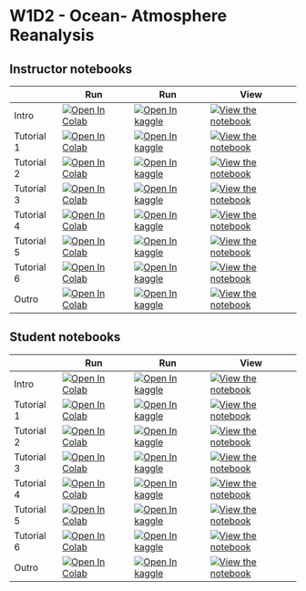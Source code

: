 # W1D2 - Ocean- Atmosphere Reanalysis

## Instructor notebooks

|   | Run | Run | View |
| - | --- | --- | ---- |
| Intro | [![Open In Colab](https://colab.research.google.com/assets/colab-badge.svg)](https://colab.research.google.com/github/neuromatch/climate-course-content/blob/main/tutorials/W1D2_Ocean-AtmosphereReanalysis/W1D2_Intro.ipynb) | [![Open In kaggle](https://kaggle.com/static/images/open-in-kaggle.svg)](https://kaggle.com/kernels/welcome?src=https://raw.githubusercontent.com/neuromatch/climate-course-content/main/tutorials/W1D2_Ocean-AtmosphereReanalysis/W1D2_Intro.ipynb) | [![View the notebook](https://img.shields.io/badge/render-nbviewer-orange.svg)](https://nbviewer.jupyter.org/github/neuromatch/climate-course-content/blob/main/tutorials/W1D2_Ocean-AtmosphereReanalysis/W1D2_Intro.ipynb?flush_cache=true) |
| Tutorial 1 | [![Open In Colab](https://colab.research.google.com/assets/colab-badge.svg)](https://colab.research.google.com/github/neuromatch/climate-course-content/blob/main/tutorials/W1D2_Ocean-AtmosphereReanalysis/instructor/W1D2_Tutorial1.ipynb) | [![Open In kaggle](https://kaggle.com/static/images/open-in-kaggle.svg)](https://kaggle.com/kernels/welcome?src=https://raw.githubusercontent.com/neuromatch/climate-course-content/main/tutorials/W1D2_Ocean-AtmosphereReanalysis/instructor/W1D2_Tutorial1.ipynb) | [![View the notebook](https://img.shields.io/badge/render-nbviewer-orange.svg)](https://nbviewer.jupyter.org/github/neuromatch/climate-course-content/blob/main/tutorials/W1D2_Ocean-AtmosphereReanalysis/instructor/W1D2_Tutorial1.ipynb?flush_cache=true) |
| Tutorial 2 | [![Open In Colab](https://colab.research.google.com/assets/colab-badge.svg)](https://colab.research.google.com/github/neuromatch/climate-course-content/blob/main/tutorials/W1D2_Ocean-AtmosphereReanalysis/instructor/W1D2_Tutorial2.ipynb) | [![Open In kaggle](https://kaggle.com/static/images/open-in-kaggle.svg)](https://kaggle.com/kernels/welcome?src=https://raw.githubusercontent.com/neuromatch/climate-course-content/main/tutorials/W1D2_Ocean-AtmosphereReanalysis/instructor/W1D2_Tutorial2.ipynb) | [![View the notebook](https://img.shields.io/badge/render-nbviewer-orange.svg)](https://nbviewer.jupyter.org/github/neuromatch/climate-course-content/blob/main/tutorials/W1D2_Ocean-AtmosphereReanalysis/instructor/W1D2_Tutorial2.ipynb?flush_cache=true) |
| Tutorial 3 | [![Open In Colab](https://colab.research.google.com/assets/colab-badge.svg)](https://colab.research.google.com/github/neuromatch/climate-course-content/blob/main/tutorials/W1D2_Ocean-AtmosphereReanalysis/instructor/W1D2_Tutorial3.ipynb) | [![Open In kaggle](https://kaggle.com/static/images/open-in-kaggle.svg)](https://kaggle.com/kernels/welcome?src=https://raw.githubusercontent.com/neuromatch/climate-course-content/main/tutorials/W1D2_Ocean-AtmosphereReanalysis/instructor/W1D2_Tutorial3.ipynb) | [![View the notebook](https://img.shields.io/badge/render-nbviewer-orange.svg)](https://nbviewer.jupyter.org/github/neuromatch/climate-course-content/blob/main/tutorials/W1D2_Ocean-AtmosphereReanalysis/instructor/W1D2_Tutorial3.ipynb?flush_cache=true) |
| Tutorial 4 | [![Open In Colab](https://colab.research.google.com/assets/colab-badge.svg)](https://colab.research.google.com/github/neuromatch/climate-course-content/blob/main/tutorials/W1D2_Ocean-AtmosphereReanalysis/instructor/W1D2_Tutorial4.ipynb) | [![Open In kaggle](https://kaggle.com/static/images/open-in-kaggle.svg)](https://kaggle.com/kernels/welcome?src=https://raw.githubusercontent.com/neuromatch/climate-course-content/main/tutorials/W1D2_Ocean-AtmosphereReanalysis/instructor/W1D2_Tutorial4.ipynb) | [![View the notebook](https://img.shields.io/badge/render-nbviewer-orange.svg)](https://nbviewer.jupyter.org/github/neuromatch/climate-course-content/blob/main/tutorials/W1D2_Ocean-AtmosphereReanalysis/instructor/W1D2_Tutorial4.ipynb?flush_cache=true) |
| Tutorial 5 | [![Open In Colab](https://colab.research.google.com/assets/colab-badge.svg)](https://colab.research.google.com/github/neuromatch/climate-course-content/blob/main/tutorials/W1D2_Ocean-AtmosphereReanalysis/instructor/W1D2_Tutorial5.ipynb) | [![Open In kaggle](https://kaggle.com/static/images/open-in-kaggle.svg)](https://kaggle.com/kernels/welcome?src=https://raw.githubusercontent.com/neuromatch/climate-course-content/main/tutorials/W1D2_Ocean-AtmosphereReanalysis/instructor/W1D2_Tutorial5.ipynb) | [![View the notebook](https://img.shields.io/badge/render-nbviewer-orange.svg)](https://nbviewer.jupyter.org/github/neuromatch/climate-course-content/blob/main/tutorials/W1D2_Ocean-AtmosphereReanalysis/instructor/W1D2_Tutorial5.ipynb?flush_cache=true) |
| Tutorial 6 | [![Open In Colab](https://colab.research.google.com/assets/colab-badge.svg)](https://colab.research.google.com/github/neuromatch/climate-course-content/blob/main/tutorials/W1D2_Ocean-AtmosphereReanalysis/instructor/W1D2_Tutorial6.ipynb) | [![Open In kaggle](https://kaggle.com/static/images/open-in-kaggle.svg)](https://kaggle.com/kernels/welcome?src=https://raw.githubusercontent.com/neuromatch/climate-course-content/main/tutorials/W1D2_Ocean-AtmosphereReanalysis/instructor/W1D2_Tutorial6.ipynb) | [![View the notebook](https://img.shields.io/badge/render-nbviewer-orange.svg)](https://nbviewer.jupyter.org/github/neuromatch/climate-course-content/blob/main/tutorials/W1D2_Ocean-AtmosphereReanalysis/instructor/W1D2_Tutorial6.ipynb?flush_cache=true) |
| Outro | [![Open In Colab](https://colab.research.google.com/assets/colab-badge.svg)](https://colab.research.google.com/github/neuromatch/climate-course-content/blob/main/tutorials/W1D2_Ocean-AtmosphereReanalysis/W1D2_Outro.ipynb) | [![Open In kaggle](https://kaggle.com/static/images/open-in-kaggle.svg)](https://kaggle.com/kernels/welcome?src=https://raw.githubusercontent.com/neuromatch/climate-course-content/main/tutorials/W1D2_Ocean-AtmosphereReanalysis/W1D2_Outro.ipynb) | [![View the notebook](https://img.shields.io/badge/render-nbviewer-orange.svg)](https://nbviewer.jupyter.org/github/neuromatch/climate-course-content/blob/main/tutorials/W1D2_Ocean-AtmosphereReanalysis/W1D2_Outro.ipynb?flush_cache=true) |


## Student notebooks

|   | Run | Run | View |
| - | --- | --- | ---- |
| Intro | [![Open In Colab](https://colab.research.google.com/assets/colab-badge.svg)](https://colab.research.google.com/github/neuromatch/climate-course-content/blob/main/tutorials/W1D2_Ocean-AtmosphereReanalysis/W1D2_Intro.ipynb) | [![Open In kaggle](https://kaggle.com/static/images/open-in-kaggle.svg)](https://kaggle.com/kernels/welcome?src=https://raw.githubusercontent.com/neuromatch/climate-course-content/main/tutorials/W1D2_Ocean-AtmosphereReanalysis/W1D2_Intro.ipynb) | [![View the notebook](https://img.shields.io/badge/render-nbviewer-orange.svg)](https://nbviewer.jupyter.org/github/neuromatch/climate-course-content/blob/main/tutorials/W1D2_Ocean-AtmosphereReanalysis/W1D2_Intro.ipynb?flush_cache=true) |
| Tutorial 1 | [![Open In Colab](https://colab.research.google.com/assets/colab-badge.svg)](https://colab.research.google.com/github/neuromatch/climate-course-content/blob/main/tutorials/W1D2_Ocean-AtmosphereReanalysis/student/W1D2_Tutorial1.ipynb) | [![Open In kaggle](https://kaggle.com/static/images/open-in-kaggle.svg)](https://kaggle.com/kernels/welcome?src=https://raw.githubusercontent.com/neuromatch/climate-course-content/main/tutorials/W1D2_Ocean-AtmosphereReanalysis/student/W1D2_Tutorial1.ipynb) | [![View the notebook](https://img.shields.io/badge/render-nbviewer-orange.svg)](https://nbviewer.jupyter.org/github/neuromatch/climate-course-content/blob/main/tutorials/W1D2_Ocean-AtmosphereReanalysis/student/W1D2_Tutorial1.ipynb?flush_cache=true) |
| Tutorial 2 | [![Open In Colab](https://colab.research.google.com/assets/colab-badge.svg)](https://colab.research.google.com/github/neuromatch/climate-course-content/blob/main/tutorials/W1D2_Ocean-AtmosphereReanalysis/student/W1D2_Tutorial2.ipynb) | [![Open In kaggle](https://kaggle.com/static/images/open-in-kaggle.svg)](https://kaggle.com/kernels/welcome?src=https://raw.githubusercontent.com/neuromatch/climate-course-content/main/tutorials/W1D2_Ocean-AtmosphereReanalysis/student/W1D2_Tutorial2.ipynb) | [![View the notebook](https://img.shields.io/badge/render-nbviewer-orange.svg)](https://nbviewer.jupyter.org/github/neuromatch/climate-course-content/blob/main/tutorials/W1D2_Ocean-AtmosphereReanalysis/student/W1D2_Tutorial2.ipynb?flush_cache=true) |
| Tutorial 3 | [![Open In Colab](https://colab.research.google.com/assets/colab-badge.svg)](https://colab.research.google.com/github/neuromatch/climate-course-content/blob/main/tutorials/W1D2_Ocean-AtmosphereReanalysis/student/W1D2_Tutorial3.ipynb) | [![Open In kaggle](https://kaggle.com/static/images/open-in-kaggle.svg)](https://kaggle.com/kernels/welcome?src=https://raw.githubusercontent.com/neuromatch/climate-course-content/main/tutorials/W1D2_Ocean-AtmosphereReanalysis/student/W1D2_Tutorial3.ipynb) | [![View the notebook](https://img.shields.io/badge/render-nbviewer-orange.svg)](https://nbviewer.jupyter.org/github/neuromatch/climate-course-content/blob/main/tutorials/W1D2_Ocean-AtmosphereReanalysis/student/W1D2_Tutorial3.ipynb?flush_cache=true) |
| Tutorial 4 | [![Open In Colab](https://colab.research.google.com/assets/colab-badge.svg)](https://colab.research.google.com/github/neuromatch/climate-course-content/blob/main/tutorials/W1D2_Ocean-AtmosphereReanalysis/student/W1D2_Tutorial4.ipynb) | [![Open In kaggle](https://kaggle.com/static/images/open-in-kaggle.svg)](https://kaggle.com/kernels/welcome?src=https://raw.githubusercontent.com/neuromatch/climate-course-content/main/tutorials/W1D2_Ocean-AtmosphereReanalysis/student/W1D2_Tutorial4.ipynb) | [![View the notebook](https://img.shields.io/badge/render-nbviewer-orange.svg)](https://nbviewer.jupyter.org/github/neuromatch/climate-course-content/blob/main/tutorials/W1D2_Ocean-AtmosphereReanalysis/student/W1D2_Tutorial4.ipynb?flush_cache=true) |
| Tutorial 5 | [![Open In Colab](https://colab.research.google.com/assets/colab-badge.svg)](https://colab.research.google.com/github/neuromatch/climate-course-content/blob/main/tutorials/W1D2_Ocean-AtmosphereReanalysis/student/W1D2_Tutorial5.ipynb) | [![Open In kaggle](https://kaggle.com/static/images/open-in-kaggle.svg)](https://kaggle.com/kernels/welcome?src=https://raw.githubusercontent.com/neuromatch/climate-course-content/main/tutorials/W1D2_Ocean-AtmosphereReanalysis/student/W1D2_Tutorial5.ipynb) | [![View the notebook](https://img.shields.io/badge/render-nbviewer-orange.svg)](https://nbviewer.jupyter.org/github/neuromatch/climate-course-content/blob/main/tutorials/W1D2_Ocean-AtmosphereReanalysis/student/W1D2_Tutorial5.ipynb?flush_cache=true) |
| Tutorial 6 | [![Open In Colab](https://colab.research.google.com/assets/colab-badge.svg)](https://colab.research.google.com/github/neuromatch/climate-course-content/blob/main/tutorials/W1D2_Ocean-AtmosphereReanalysis/student/W1D2_Tutorial6.ipynb) | [![Open In kaggle](https://kaggle.com/static/images/open-in-kaggle.svg)](https://kaggle.com/kernels/welcome?src=https://raw.githubusercontent.com/neuromatch/climate-course-content/main/tutorials/W1D2_Ocean-AtmosphereReanalysis/student/W1D2_Tutorial6.ipynb) | [![View the notebook](https://img.shields.io/badge/render-nbviewer-orange.svg)](https://nbviewer.jupyter.org/github/neuromatch/climate-course-content/blob/main/tutorials/W1D2_Ocean-AtmosphereReanalysis/student/W1D2_Tutorial6.ipynb?flush_cache=true) |
| Outro | [![Open In Colab](https://colab.research.google.com/assets/colab-badge.svg)](https://colab.research.google.com/github/neuromatch/climate-course-content/blob/main/tutorials/W1D2_Ocean-AtmosphereReanalysis/W1D2_Outro.ipynb) | [![Open In kaggle](https://kaggle.com/static/images/open-in-kaggle.svg)](https://kaggle.com/kernels/welcome?src=https://raw.githubusercontent.com/neuromatch/climate-course-content/main/tutorials/W1D2_Ocean-AtmosphereReanalysis/W1D2_Outro.ipynb) | [![View the notebook](https://img.shields.io/badge/render-nbviewer-orange.svg)](https://nbviewer.jupyter.org/github/neuromatch/climate-course-content/blob/main/tutorials/W1D2_Ocean-AtmosphereReanalysis/W1D2_Outro.ipynb?flush_cache=true) |

